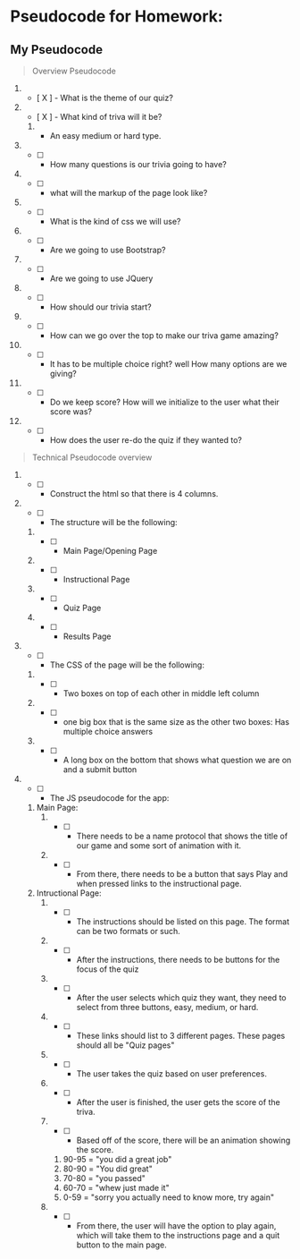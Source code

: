 # Pseudocode for Homework:

## My Pseudocode

> Overview Pseudocode

1. - [ X ] - What is the theme of our quiz?
2. - [ X ] - What kind of triva will it be?
   1. - An easy medium or hard type. 
3. - [ ] -  How many questions is our trivia going to have?
4. - [ ] - what will the markup of the page look like?
5. - [ ] - What is the kind of css we will use?
6. - [ ] -  Are we going to use Bootstrap?
7. - [ ] -  Are we going to use JQuery
8. - [ ] -  How should our trivia start?
9. - [ ] -  How can we go over the top to make our triva game amazing?
10. - [ ] -  It has to be multiple choice right? well How many options are we giving?
11. - [ ] -  Do we keep score? How will we initialize to the user what their score was?
12. - [ ] -  How does the user re-do the quiz if they wanted to? 


> Technical Pseudocode overview

1. - [ ] -  Construct the html so that there is 4 columns. 
2. - [ ] -  The structure will be the following:
   1. - [ ] -  Main Page/Opening Page
   2. - [ ] -  Instructional Page
   3. - [ ] -  Quiz Page
   4. - [ ] -  Results Page
3. - [ ] -  The CSS of the page will be the following:
   1. - [ ] -  Two boxes on top of each other in middle left column
   2. - [ ] -  one big box that is the same size as the other two boxes: Has multiple choice answers
   3. - [ ] -  A long box on the bottom that shows what question we are on and a submit button 
4. - [ ] -  The JS pseudocode for the app:
   1. Main Page:
      1.  - [ ] - There needs to be a name protocol that shows the title of our game and some sort of animation with it.
      2.  - [ ] - From there, there needs to be a button that says Play and when pressed links to the instructional page.
   2. Intructional Page:
      1.  - [ ] - The instructions should be listed on this page. The format can be two formats or such. 
      2.  - [ ] - After the instructions, there needs to be buttons for the focus of the quiz
      3.  - [ ] - After the user selects which quiz they want, they need to select from three buttons, easy, medium, or hard.
      4.  - [ ] - These links should list to 3 different pages. These pages should all be "Quiz pages"
      5.  - [ ] - The user takes the quiz based on user preferences.
      6.  - [ ] - After the user is finished, the user gets the score of the triva. 
      7.  - [ ] - Based off of the score, there will be an animation showing the score. 
          1.  90-95 = "you did a great job"
          2.  80-90 = "You did great"
          3.  70-80 = "you passed"
          4.  60-70 = "whew just made it"
          5.  0-59 = "sorry you actually need to know more, try again"
      8. - [ ] - From there, the user will have the option to play again, which will take them to the instructions page and a quit button to the main page.


